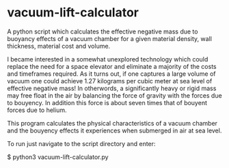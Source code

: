 vacuum-lift-calculator
======================

A python script which calculates the effective negative mass due to buoyancy effects of a vacuum chamber for a given material density, wall thickness, material cost and volume.

I became interested in a somewhat unexplored technology which could replace the need for a space elevator and eliminate a majority of the costs and timeframes required. As it turns out, if one captures a large volume of vacuum one could achieve 1.27 kilograms per cubic meter at sea level of effective negative mass! In otherwords, a significantly heavy or rigid mass may free float in the air by balancing the force of gravity with the forces due to bouyency. In addition this force is about seven times that of bouyent forces due to helium.

This program calculates the physical characteristics of a vacuum chamber and the bouyency effects it experiences when submerged in air at sea level.

To run just navigate to the script directory and enter:

  $ python3 vacuum-lift-calculator.py
